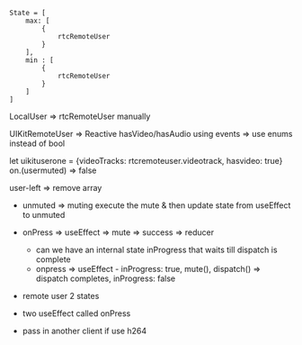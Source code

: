 ```
State = [
    max: [
        {
            rtcRemoteUser
        }
    ],
    min : [
        {
            rtcRemoteUser
        }
    ]
]
```

LocalUser => rtcRemoteUser manually

UIKitRemoteUser => Reactive hasVideo/hasAudio using events => use enums instead of bool

let uikituserone = {videoTracks: rtcremoteuser.videotrack, hasvideo: true}
on.(usermuted) => false

user-left => remove array


- unmuted => muting execute the mute & then update state from useEffect to unmuted
- onPress => useEffect => mute => success => reducer
    - can we have an internal state inProgress that waits till dispatch is complete
    - onpress => useEffect - inProgress: true, mute(), dispatch() => dispatch completes, inProgress: false
- remote user 2 states
- two useEffect called onPress


- pass in another client if use h264